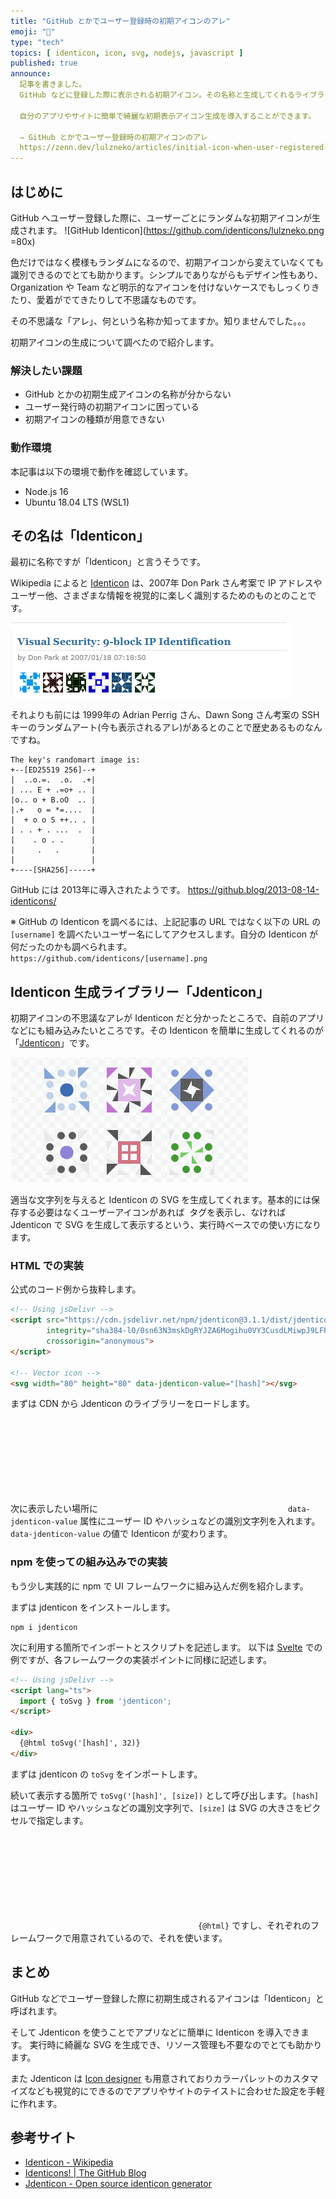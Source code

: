 ```yaml
---
title: "GitHub とかでユーザー登録時の初期アイコンのアレ"
emoji: "🎨"
type: "tech"
topics: [ identicon, icon, svg, nodejs, javascript ]
published: true
announce:
  記事を書きました。
  GitHub などに登録した際に表示される初期アイコン。その名称と生成してくれるライブラリーを紹介。

  自分のアプリやサイトに簡単で綺麗な初期表示アイコン生成を導入することができます。

  ⇒ GitHub とかでユーザー登録時の初期アイコンのアレ
  https://zenn.dev/lulzneko/articles/initial-icon-when-user-registered-github-or-other
---
```


## はじめに
GitHub へユーザー登録した際に、ユーザーごとにランダムな初期アイコンが生成されます。
![GitHub Identicon](https://github.com/identicons/lulzneko.png =80x)

色だけではなく模様もランダムになるので、初期アイコンから変えていなくても識別できるのでとても助かります。シンプルでありながらもデザイン性もあり、Organization や Team など明示的なアイコンを付けないケースでもしっくりきたり、愛着がでてきたりして不思議なものです。

その不思議な「アレ」、何という名称か知ってますか。知りませんでした。。。

初期アイコンの生成について調べたので紹介します。

### 解決したい課題
- GitHub とかの初期生成アイコンの名称が分からない
- ユーザー発行時の初期アイコンに困っている
- 初期アイコンの種類が用意できない

### 動作環境
本記事は以下の環境で動作を確認しています。
- Node.js 16
- Ubuntu 18.04 LTS (WSL1)


## その名は「Identicon」
最初に名称ですが「Identicon」と言うそうです。

Wikipedia によると [Identicon](https://en.wikipedia.org/wiki/Identicon) は、2007年 Don Park さん考案で IP アドレスやユーザー他、さまざまな情報を視覚的に楽しく識別するためのものとのことです。

![Visual Security: 9-block IP Identification](/images/identicon.png)

それよりも前には 1999年の Adrian Perrig さん、Dawn Song さん考案の SSH キーのランダムアート(今も表示されるアレ)があるとのことで歴史あるものなんですね。
```
The key's randomart image is:
+--[ED25519 256]--+
|  ..o.=.  .o.  .+|
| ... E + .=o+ .. |
|o.. o + B.oO  .. |
|.+   o = *=....  |
|  + o o S ++.. . |
| . . + . ...  .  |
|    . o . .      |
|     .   .       |
|                 |
+----[SHA256]-----+
```

GitHub には 2013年に導入されたようです。
https://github.blog/2013-08-14-identicons/

※ GitHub の Identicon を調べるには、上記記事の URL ではなく以下の URL の `[username]` を調べたいユーザー名にしてアクセスします。自分の Identicon が何だったのかも調べられます。
`https://github.com/identicons/[username].png`



## Identicon 生成ライブラリー「Jdenticon」
初期アイコンの不思議なアレが Identicon だと分かったところで、自前のアプリなどにも組み込みたいところです。その Identicon を簡単に生成してくれるのが「[Jdenticon](https://jdenticon.com/)」です。

![Jdenticon](/images/jdenticon.png)

適当な文字列を与えると Identicon の SVG を生成してくれます。基本的には保存する必要はなくユーザーアイコンがあれば <img> タグを表示し、なければ Jdenticon で SVG を生成して表示するという、実行時ベースでの使い方になります。


### HTML での実装
公式のコード例から抜粋します。

```html
<!-- Using jsDelivr -->
<script src="https://cdn.jsdelivr.net/npm/jdenticon@3.1.1/dist/jdenticon.min.js"
        integrity="sha384-l0/0sn63N3mskDgRYJZA6Mogihu0VY3CusdLMiwpJ9LFPklOARUcOiWEIGGmFELx"
        crossorigin="anonymous">
</script>

<!-- Vector icon -->
<svg width="80" height="80" data-jdenticon-value="[hash]"></svg>
```

まずは CDN から Jdenticon のライブラリーをロードします。

次に表示したい場所に <svg> タグを記述し `data-jdenticon-value` 属性にユーザー ID やハッシュなどの識別文字列を入れます。`data-jdenticon-value` の値で Identicon が変わります。


### npm を使っての組み込みでの実装
もう少し実践的に npm で UI フレームワークに組み込んだ例を紹介します。

まずは jdenticon をインストールします。
```shell-session
npm i jdenticon
```

次に利用する箇所でインポートとスクリプトを記述します。
以下は [Svelte](https://svelte.jp/) での例ですが、各フレームワークの実装ポイントに同様に記述します。
```html
<!-- Using jsDelivr -->
<script lang="ts">
  import { toSvg } from 'jdenticon';
</script>

<div>
  {@html toSvg('[hash]', 32)}
</div>
```

まずは jdenticon の `toSvg` をインポートします。

続いて表示する箇所で `toSvg('[hash]', [size])` として呼び出します。`[hash]` はユーザー ID やハッシュなどの識別文字列で、`[size]` は SVG の大きさをピクセルで指定します。

<svg> タグが生成されるので HTML タグとして機能するようにビューへ出力します。Svelte では `{@html}` ですし、それぞれのフレームワークで用意されているので、それを使います。


## まとめ
GitHub などでユーザー登録した際に初期生成されるアイコンは「Identicon」と呼ばれます。

そして Jdenticon を使うことでアプリなどに簡単に Identicon を導入できます。
実行時に綺麗な SVG を生成でき、リソース管理も不要なのでとても助かります。

また Jdenticon は [Icon designer](https://jdenticon.com/icon-designer.html) も用意されておりカラーパレットのカスタマイズなども視覚的にできるのでアプリやサイトのテイストに合わせた設定を手軽に作れます。

## 参考サイト
- [Identicon - Wikipedia](https://en.wikipedia.org/wiki/Identicon)
- [Identicons! | The GitHub Blog](https://github.blog/2013-08-14-identicons/)
- [Jdenticon - Open source identicon generator](https://jdenticon.com/)
